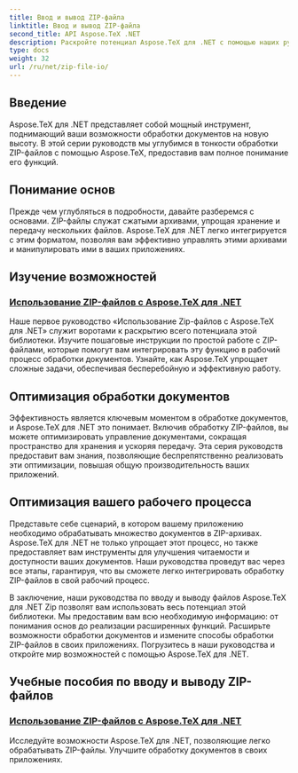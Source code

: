 ```yaml
---
title: Ввод и вывод ZIP-файла
linktitle: Ввод и вывод ZIP-файла
second_title: API Aspose.TeX .NET
description: Раскройте потенциал Aspose.TeX для .NET с помощью наших руководств по вводу и выводу Zip-файлов. Изучите обработку ZIP-файлов и обработку документов для ваших приложений.
type: docs
weight: 32
url: /ru/net/zip-file-io/
---
```

## Введение

Aspose.TeX для .NET представляет собой мощный инструмент, поднимающий ваши возможности обработки документов на новую высоту. В этой серии руководств мы углубимся в тонкости обработки ZIP-файлов с помощью Aspose.TeX, предоставив вам полное понимание его функций.

## Понимание основ
Прежде чем углубляться в подробности, давайте разберемся с основами. ZIP-файлы служат сжатыми архивами, упрощая хранение и передачу нескольких файлов. Aspose.TeX для .NET легко интегрируется с этим форматом, позволяя вам эффективно управлять этими архивами и манипулировать ими в ваших приложениях.

## Изучение возможностей
### [Использование ZIP-файлов с Aspose.TeX для .NET](./zip-files-aspose-tex/)
Наше первое руководство «Использование Zip-файлов с Aspose.TeX для .NET» служит воротами к раскрытию всего потенциала этой библиотеки. Изучите пошаговые инструкции по простой работе с ZIP-файлами, которые помогут вам интегрировать эту функцию в рабочий процесс обработки документов. Узнайте, как Aspose.TeX упрощает сложные задачи, обеспечивая бесперебойную и эффективную работу.

## Оптимизация обработки документов
Эффективность является ключевым моментом в обработке документов, и Aspose.TeX для .NET это понимает. Включив обработку ZIP-файлов, вы можете оптимизировать управление документами, сокращая пространство для хранения и ускоряя передачу. Эта серия руководств предоставит вам знания, позволяющие беспрепятственно реализовать эти оптимизации, повышая общую производительность ваших приложений.

## Оптимизация вашего рабочего процесса
Представьте себе сценарий, в котором вашему приложению необходимо обрабатывать множество документов в ZIP-архивах. Aspose.TeX для .NET не только упрощает этот процесс, но также предоставляет вам инструменты для улучшения читаемости и доступности ваших документов. Наши руководства проведут вас через все этапы, гарантируя, что вы сможете легко интегрировать обработку ZIP-файлов в свой рабочий процесс.

В заключение, наши руководства по вводу и выводу файлов Aspose.TeX для .NET Zip позволят вам использовать весь потенциал этой библиотеки. Мы предоставим вам всю необходимую информацию: от понимания основ до реализации расширенных функций. Расширьте возможности обработки документов и измените способы обработки ZIP-файлов в своих приложениях. Погрузитесь в наши руководства и откройте мир возможностей с помощью Aspose.TeX для .NET.
## Учебные пособия по вводу и выводу ZIP-файлов
### [Использование ZIP-файлов с Aspose.TeX для .NET](./zip-files-aspose-tex/)
Исследуйте возможности Aspose.TeX для .NET, позволяющие легко обрабатывать ZIP-файлы. Улучшите обработку документов в своих приложениях.
